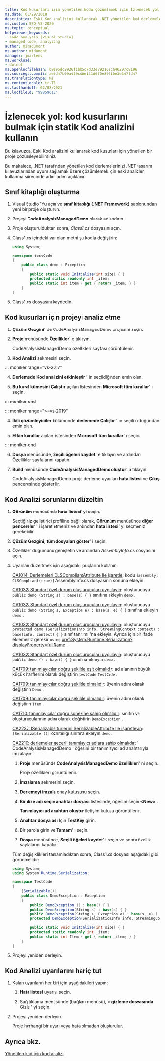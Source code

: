 ```yaml
---
title: Kod kusurları için yönetilen kodu çözümlemek için İzlenecek yol | Microsoft Docs
ms.date: 01/29/2018
description: Eski Kod analizini kullanarak .NET yönetilen kod derlemelerini nasıl analiz edeceğinizi öğrenin. Bkz. hataları denetleme ve .NET tasarım yönergeleriyle uyumluluk.
ms.custom: SEO-VS-2020
ms.topic: conceptual
helpviewer_keywords:
- code analysis [Visual Studio]
- managed code, analyzing
author: mikadumont
ms.author: midumont
manager: jmartens
ms.workload:
- dotnet
ms.openlocfilehash: b9895dc8926f1bb5c7d33e792168ca46297c8196
ms.sourcegitcommit: ae6d47b09a439cd0e13180f5e89510e3e347fd47
ms.translationtype: MT
ms.contentlocale: tr-TR
ms.lasthandoff: 02/08/2021
ms.locfileid: "99859612"
---
```

# <a name="walkthrough-use-static-code-analysis-to-find-code-defects"></a>İzlenecek yol: kod kusurlarını bulmak için statik Kod analizini kullanın

Bu kılavuzda, Eski Kod analizini kullanarak kod kusurları için yönetilen bir proje çözümleyebilirsiniz.

Bu makalede, .NET tarafından yönetilen kod derlemelerinizi .NET tasarım kılavuzlarından uyum sağlamak üzere çözümlemek için eski analizler kullanma sürecinde adım adım açıklanır.

## <a name="create-a-class-library"></a>Sınıf kitaplığı oluşturma

1. Visual Studio 'Yu açın ve **sınıf kitaplığı (.NET Framework)** şablonundan yeni bir proje oluşturun.

1. Projeyi **CodeAnalysisManagedDemo** olarak adlandırın.

1. Proje oluşturulduktan sonra, *Class1.cs* dosyasını açın.

1. Class1.cs içindeki var olan metni şu kodla değiştirin:

   ```csharp
   using System;

   namespace testCode
   {
       public class demo : Exception
       {
           public static void Initialize(int size) { }
           protected static readonly int _item;
           public static int item { get { return _item; } }
       }
   }
   ```

1. Class1.cs dosyasını kaydedin.

## <a name="analyze-the-project-for-code-defects"></a>Kod kusurları için projeyi analiz etme

1. **Çözüm Gezgini**' de CodeAnalysisManagedDemo projesini seçin.

2. **Proje** menüsünde **Özellikler**' e tıklayın.

   CodeAnalysisManagedDemo özellikleri sayfası görüntülenir.

3. **Kod Analizi** sekmesini seçin.

::: moniker range="vs-2017"

4. **Derlemede Kod analizini etkinleştir '** in seçildiğinden emin olun.

5. **Bu kural kümesini Çalıştır** açılan listesinden **Microsoft tüm kurallar**' ı seçin.

::: moniker-end

::: moniker range=">=vs-2019"

4. **İkili çözümleyiciler** bölümünde **derlemede Çalıştır** ' ın seçili olduğundan emin olun.

5. **Etkin kurallar** açılan listesinden **Microsoft tüm kurallar**' ı seçin.

::: moniker-end

6. **Dosya** menüsünde, **Seçili öğeleri kaydet**' e tıklayın ve ardından Özellikler sayfalarını kapatın.

7. **Build** menüsünde **CodeAnalysisManagedDemo oluştur**' a tıklayın.

    CodeAnalysisManagedDemo proje derleme uyarıları **hata listesi** ve **Çıkış** penceresinde gösterilir.

## <a name="correct-the-code-analysis-issues"></a>Kod Analizi sorunlarını düzeltin

1. **Görünüm** menüsünde **hata listesi**' yi seçin.

    Seçtiğiniz geliştirici profiline bağlı olarak, **Görünüm** menüsünde **diğer pencereler** ' i işaret etmeniz ve ardından **hata listesi**' yi seçmeniz gerekebilir.

1. **Çözüm Gezgini**, **tüm dosyaları göster**' i seçin.

1. Özellikler düğümünü genişletin ve ardından *AssemblyInfo.cs* dosyasını açın.

1. Uyarıları düzeltmek için aşağıdaki ipuçlarını kullanın:

   [CA1014: Derlemeleri CLSCompliantAttribute Ile işaretle](/dotnet/fundamentals/code-analysis/quality-rules/ca1014): kodu `[assembly: CLSCompliant(true)]` AssemblyInfo.cs dosyasının sonuna ekleyin.

   [CA1032: Standart özel durum oluşturucuları uygulayın](/dotnet/fundamentals/code-analysis/quality-rules/ca1032): oluşturucuyu `public demo (String s) : base(s) { }` sınıfına ekleyin `demo` .

   [CA1032: Standart özel durum oluşturucuları uygulayın](/dotnet/fundamentals/code-analysis/quality-rules/ca1032): oluşturucuyu `public demo (String s, Exception e) : base(s, e) { }` sınıfına ekleyin `demo` .

   [CA1032: Standart özel durum oluşturucuları uygulayın](/dotnet/fundamentals/code-analysis/quality-rules/ca1032): oluşturucuyu `protected demo (SerializationInfo info, StreamingContext context) : base(info, context) { }` sınıf tanıtımı 'na ekleyin. Ayrıca için bir ifade eklemeniz gerekir `using` <xref:System.Runtime.Serialization?displayProperty=fullName> .

   [CA1032: Standart özel durum oluşturucuları uygulayın](/dotnet/fundamentals/code-analysis/quality-rules/ca1032): oluşturucuyu `public demo () : base() { }` sınıfına ekleyin `demo` .

   [CA1709: tanımlayıcılar doğru şekilde eşit olmalıdır](../code-quality/ca1709.md): ad alanının büyük küçük harflerini olarak değiştirin `testCode` `TestCode` .

   [CA1709: tanımlayıcılar doğru şekilde olmalıdır](../code-quality/ca1709.md): üyenin adını olarak değiştirin `Demo` .

   [CA1709: tanımlayıcılar doğru şekilde olmalıdır](../code-quality/ca1709.md): üyenin adını olarak değiştirin `Item` .

   [CA1710: tanımlayıcılar doğru sonekine sahip olmalıdır](/dotnet/fundamentals/code-analysis/quality-rules/ca1710): sınıfın ve oluşturucularının adını olarak değiştirin `DemoException` .

   [CA2237: ISerializable türlerini SerializableAttribute Ile işaretleyin](/dotnet/fundamentals/code-analysis/quality-rules/ca2237): `[Serializable ()]` özniteliği sınıfına ekleyin `demo` .

   [CA2210: derlemeler geçerli tanımlayıcı adlara sahip olmalıdır](../code-quality/ca2210.md): ' CodeAnalysisManagedDemo ' öğesini bir tanımlayıcı ad anahtarıyla imzalayın:

   1. **Proje** menüsünde **CodeAnalysisManagedDemo özellikleri**' ni seçin.

      Proje özellikleri görüntülenir.

   1. **İmzalama** sekmesini seçin.

   1. **Derlemeyi imzala** onay kutusunu seçin.

   1. **Bir dize adı seçin anahtar dosyası** listesinde, öğesini seçin **\<New>** .

      **Tanımlayıcı ad anahtarı oluştur** iletişim kutusu görüntülenir.

   1. **Anahtar dosya adı** Için **TestKey** girin.

   1. Bir parola girin ve **Tamam**' ı seçin.

   1. **Dosya** menüsünde, **Seçili öğeleri kaydet**' i seçin ve sonra özellik sayfalarını kapatın.

   Tüm değişiklikleri tamamladıktan sonra, Class1.cs dosyası aşağıdaki gibi görünmelidir:

   ```csharp
   using System;
   using System.Runtime.Serialization;

   namespace TestCode
   {
       [Serializable()]
       public class DemoException : Exception
       {
           public DemoException () : base() { }
           public DemoException(String s) : base(s) { }
           public DemoException(String s, Exception e) : base(s, e) { }
           protected DemoException(SerializationInfo info, StreamingContext context) : base(info, context) { }

           public static void Initialize(int size) { }
           protected static readonly int _item;
           public static int Item { get { return _item; } }
       }
   }
   ```

1. Projeyi yeniden derleyin.

## <a name="exclude-code-analysis-warnings"></a>Kod Analizi uyarılarını hariç tut

1. Kalan uyarıların her biri için aşağıdakileri yapın:

    1. **Hata listesi** uyarıyı seçin.

    1. Sağ tıklama menüsünde (bağlam menüsü),   >  **gizleme dosyasında** Gizle ' yi seçin.

1. Projeyi yeniden derleyin.

     Proje herhangi bir uyarı veya hata olmadan oluşturulur.

## <a name="see-also"></a>Ayrıca bkz.

[Yönetilen kod için kod analizi](../code-quality/code-analysis-for-managed-code-overview.md)

